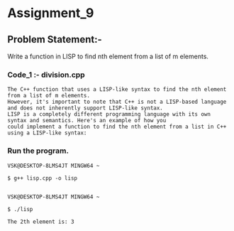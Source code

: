 

# Assignment_9

## Problem Statement:-

Write a function in LISP to find nth element from a list of m elements.

### Code_1 :- division.cpp

    The C++ function that uses a LISP-like syntax to find the nth element from a list of m elements. 
    However, it's important to note that C++ is not a LISP-based language and does not inherently support LISP-like syntax. 
    LISP is a completely different programming language with its own syntax and semantics. Here's an example of how you
    could implement a function to find the nth element from a list in C++ using a LISP-like syntax:
		
		
### Run the program.

    VSK@DESKTOP-8LMS4JT MINGW64 ~

    $ g++ lisp.cpp -o lisp


    VSK@DESKTOP-8LMS4JT MINGW64 ~

    $ ./lisp

    The 2th element is: 3

